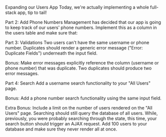 
Expanding our Users App
Today, we're actually implementing a whole full-stack app, tip to tail!
<!--
Part 1: Clone the Users App
Create a clone of the Users app from today's lecture notes from scratch. Just like the project, include the ability to:

Show all users
Show one user
Edit a user
Add a new user
Please try to look at the boilerplate code as little as possible - this is an opportunity for you to build this yourself and get a sense for how everything works. If you get stuck, feel free to ask an instructor or consult the resource provided. -->

Part 2: Add Phone Numbers
Management has decided that our app is going to keep track of our users' phone numbers. Implement this as a column in the users table and make sure that:

<!-- Adding a user includes an input for phone number -->
<!-- Users display with their phone number -->
<!-- Phone numbers are editable in the same form where the rest of a user's information is edited. -->
Part 3: Validations
Two users can't have the same username or phone number. Duplicates should render a generic error message ("Error: Duplicate Fields") underneath the input field.

Bonus: Make error messages explicitly reference the column (username or phone number) that was duplicate. Two duplicates should produce two error messages.

Part 4: Search
Add a username search functionality to your "All Users" page.

Bonus: Add a phone number search functionality using the same input field.

Extra Bonus: Include a limit on the number of users rendered on the "All Users" page. Searching should still query the database of all users. While, previously, you were probably searching through the state, this time, your search button should trigger an AJAX request. Add 100 users to your database and make sure they never render all at once.

